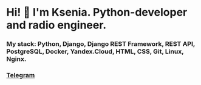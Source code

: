 # Hi! 👋 I'm Ksenia. Python-developer and radio engineer.

### My stack: Python, Django, Django REST Framework, REST API, PostgreSQL, Docker, Yandex.Cloud, HTML, CSS, Git, Linux, Nginx.

### [Telegram](http://t-do.ru/seniacat)
